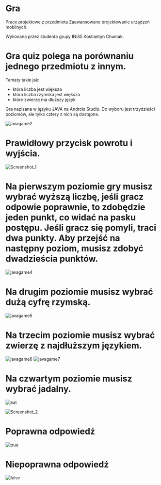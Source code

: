 
# Gra


Prace projektowe z przedmiota Zaawansowane projektowanie urządzeń mobilnych.


Wykonana przez studenta grupy INiS5 Kostiantyn Chumak.

# Gra quiz polega na porównaniu jednego przedmiotu z innym. 
Tematy takie jak:
- która liczba jest większa
- która liczba rzymska jest większa
- które zwierzę ma dłuższy język

Gra napisana w języku JAVA na Androis Studio.
Do wyboru jest trzydzieści poziomów, ale tylko cztery z nich są dostępne.

![javagame2](https://user-images.githubusercontent.com/60564197/119229145-34413100-bb1f-11eb-8770-fd89df8dd844.png)

# Prawidłowy przycisk powrotu i wyjścia.
![Screenshot_1](https://user-images.githubusercontent.com/60564197/119268494-f49c4700-bbfb-11eb-96a1-d8aba36e8413.png)


# Na pierwszym poziomie gry musisz wybrać wyższą liczbę, jeśli gracz odpowie poprawnie, to zdobędzie jeden punkt, co widać na pasku postępu. Jeśli gracz się pomyli, traci dwa punkty. Aby przejść na następny poziom, musisz zdobyć dwadzieścia punktów.

![javagame4](https://user-images.githubusercontent.com/60564197/119229148-35725e00-bb1f-11eb-9cad-251afdb75154.png)

# Na drugim poziomie musisz wybrać dużą cyfrę rzymską.

![javagame5](https://user-images.githubusercontent.com/60564197/119229149-360af480-bb1f-11eb-9329-d6c35068d97b.png)

# Na trzecim poziomie musisz wybrać zwierzę z najdłuższym językiem.

![javagame6](https://user-images.githubusercontent.com/60564197/119229147-35725e00-bb1f-11eb-8d07-864d1e133d50.png)
![javagame7](https://user-images.githubusercontent.com/60564197/119229150-36a38b00-bb1f-11eb-9540-c2427f0b7185.png)

# Na czwartym poziomie musisz wybrać jadalny.

![eat](https://user-images.githubusercontent.com/60564197/119268506-fc5beb80-bbfb-11eb-87e7-fbe6b4df3944.png)


![Screenshot_2](https://user-images.githubusercontent.com/60564197/119268498-f8c86480-bbfb-11eb-9465-e986fc7e46ea.png)

# Poprawna odpowiedź


![true](https://user-images.githubusercontent.com/60564197/119268497-f6fea100-bbfb-11eb-949b-9e6e46aa08bc.png)

# Niepoprawna odpowiedź

![false](https://user-images.githubusercontent.com/60564197/119268504-fb2abe80-bbfb-11eb-96c4-344b5dd7d9d5.png)


